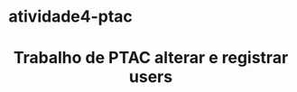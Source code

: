 # atividade4-ptac
<div align="center">
<h1> Trabalho de PTAC alterar e registrar users</h1>

</div>

